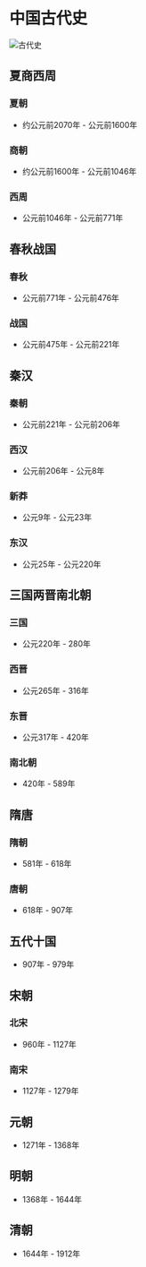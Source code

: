# 中国古代史

![古代史](/images/china_ancient.jpg)

## 夏商西周

### 夏朝

- 约公元前2070年 - 公元前1600年

### 商朝

- 约公元前1600年 - 公元前1046年

### 西周

- 公元前1046年 - 公元前771年

## 春秋战国

### 春秋

- 公元前771年 - 公元前476年

### 战国

- 公元前475年 - 公元前221年

## 秦汉

### 秦朝

- 公元前221年 - 公元前206年

### 西汉

- 公元前206年 - 公元8年

### 新莽

- 公元9年 - 公元23年

### 东汉

- 公元25年 - 公元220年

## 三国两晋南北朝

### 三国

- 公元220年 - 280年

### 西晋

- 公元265年 - 316年

### 东晋

- 公元317年 - 420年

### 南北朝

- 420年 - 589年

## 隋唐

### 隋朝

- 581年 - 618年

### 唐朝

- 618年 - 907年

## 五代十国

- 907年 - 979年

## 宋朝

### 北宋

- 960年 - 1127年

### 南宋

- 1127年 - 1279年

## 元朝

- 1271年 - 1368年

## 明朝

- 1368年 - 1644年

## 清朝

- 1644年 - 1912年
